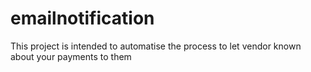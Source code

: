 # emailnotification
This project is intended to automatise the process to let vendor known about your payments to them
